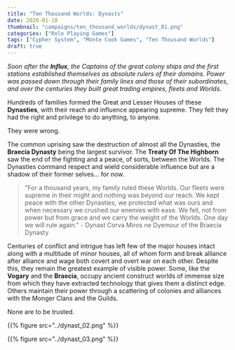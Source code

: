```yaml
---
title: "Ten Thousand Worlds: Dynasts"
date: 2020-01-18
thumbnail: "campaigns/ten_thousand_worlds/dynast_01.png"
categories: ["Role Playing Games"]
tags: ["Cypher System", "Monte Cook Games", "Ten Thousand Worlds"]
draft: true
---
```


_Soon after the **Influx**, the Captains of the great colony ships and the first stations established themselves as absolute rulers of their domains. Power was passed down through their family lines and those of their subordinates, and over the centuries they built great trading empires, fleets and Worlds._

Hundreds of families formed the Great and Lesser Houses of these **Dynasties**, with their reach and influence appearing supreme. They felt they had the right and privilege to do anything, to anyone.

They were wrong.

The common uprising saw the destruction of almost all the Dynasties, the **Braecia Dynasty** being the largest survivor. The **Treaty Of The Highborn** saw the end of the fighting and a peace, of sorts, between the Worlds. The Dynasties command respect and wield considerable influence but are a shadow of their former selves... for now.  

>"For a thousand years, my family ruled these Worlds. Our fleets were supreme in their might and nothing was beyond our reach. We kept peace with the other Dynasties, we protected what was ours and when necessary we crushed our enemies with ease. We fell, not from power but from grace and we carry the weight of the Worlds. One day we will rule again." - Dynast Corva Miros ne Dyemour of the Braecia Dynasty

Centuries of conflict and intrigue has left few of the major houses intact along with a multitude of minor houses, all of whom form and break alliance after alliance and wage both covert and overt war on each other. Despite this, they remain the greatest example of visible power. Some, like the **Vogary** and the **Braecia**, occupy ancient construct worlds of immense size from which they have extracted technology that gives them a distinct edge. Others maintain their power through a scattering of colonies and alliances with the Monger Clans and the Guilds.

None are to be trusted.

{{% figure src="../dynast_02.png" %}}

{{% figure src="../dynast_03.png" %}}

<!--
### Character Type

Since being a Dynast is more about background than profession, almost any character type from the core rulebook can be used. **Warriors** may be the warlords or generals leading their fleets and armies against other dynasties, or knights protecting their family's territory; **Explorers** and **Adepts** are likely to be outcasts as their inclinations tend to take them beyond known space or outside of polite society, but they will still have their family's interests in mind.

If you want to add a degree of mysticism, dynastic **Adepts** can be treated like shaman, seers or sages, working schemes and machinations in the background, using their peculiar abilities to build their power base far from view.

The most appropriate type for a Dynast is the Speaker, where the emphasis is on leadership, intrigue and political machinations. The *Cypher System* **Speaker** character type can be used unchanged from the core rulebook

Stat pools and starting attributes are as described in the *Cypher System Rulebook (Revised)*.

### Character Descriptor

Any Character Descriptor for *Cypher System* can be applied to Dynasts in the Worlds.

### Character Focus

Any Character Focus can be used, however the following focuses are applicable to Dynasts in the Worlds:

| **CYPHER SYSTEM RULEBOOK (REVISED)**|||
|:--|:--|:--|
Calculates the Incalculable|Channels Divine Blessings|Commands Mental Powers
Conducts Weird Science|Crafts Unique Objects|Descends from Nobility
Doesn't Do Much|Drives Like a Maniac|Entertains
Explores Dark Places|Fights Dirty|Fights with Panache
Fuses Flesh and Steel|Helps Their Friends|Interprets the Law
Is Idolized by Millions|Leads|Learns Quickly
Loves the Void|Masters Defense|Masters Weaponry
Metes Out Justice|Murders|Needs No Weapon
Pilots Starcraft|Plays Too Many Games|Rages
Runs Away|Shepherds the Community|Solves Mysteries
Was Foretold|Works for a Living|Works the System
Would Rather Be Reading

### Background

In addition to any background hints derived from the character descriptor, type, focus or abilities, the GM should work with the Player to decide where the Dynast lies in society. They may be a member of one of the great houses, such as Braecia or Vogary (although their access to overwhelming power and technology should be limited), or they may be a member of one of the minor houses constantly vying for support from their peers and rivals.

-->